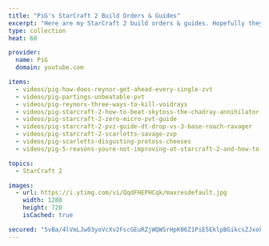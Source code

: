 ```yaml
---
title: "PiG's StarCraft 2 Build Orders & Guides"
excerpt: "Here are my StarCraft 2 build orders & guides. Hopefully they help you with your gameplay and build orders. Let me know what guides you want to see!"
type: collection
heat: 60

provider:
  name: PiG
  domain: youtube.com

items:
  - videos/pig-how-does-reynor-get-ahead-every-single-zvt
  - videos/pig-partings-unbeatable-pvt
  - videos/pig-reynors-three-ways-to-kill-voidrays
  - videos/pig-starcraft-2-how-to-beat-skytoss-the-chadray-annihilator-zerg-build-order-guide
  - videos/pig-starcraft-2-zero-micro-pvt-guide
  - videos/pig-starcraft-2-pvz-guide-dt-drop-vs-3-base-roach-ravager
  - videos/pig-starcraft-2-scarletts-savage-zvp
  - videos/pig-scarletts-disgusting-protoss-cheeses
  - videos/pig-5-reasons-youre-not-improving-at-starcraft-2-and-how-to-fix-it

topics:
  - StarCraft 2

images:
  - url: https://i.ytimg.com/vi/QqdFHEPHCqk/maxresdefault.jpg
    width: 1280
    height: 720
    isCached: true

secured: "5vBa/4lVmLJw03yoVcXv2FscGEuRZjWQWSrHpK06Z1PiE5EklpBGikcsZJxokXuf+WkBBmhwpiv1f1TsnXYtZkgjxTAD8C8CW0YmNuy7jsHDRVFN/gCW8usjvA3rXlIeFcdTSRxGU81hitE+A32EcOQmxvcego49eLzzqqR9iJtyV+JS7R3dd9dMSXHIiga0HdBmHwx4muPM2oo0hTPkTcZztdhPVIg1ZNFGUhVS53vjwG9zFDavdazJxgsX1WSTe5au5ZIGhbaZGRiRFsn2lRmi5c05mMMVRyagRyZh2XesCPeO80iKWDkgFMsw8fIw1Em8cC06AdmhElx8S17CG223lHVV2BKj6pEYRyNV1K4=;DcsjoT8u99jAEVQTF+OG6Q=="
---
```


